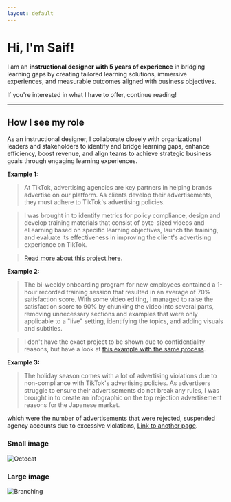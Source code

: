 ```yaml
---
layout: default
---
```


# Hi, I'm Saif!
I am an **instructional designer with 5 years of experience** in bridging learning gaps by creating tailored learning solutions, immersive experiences, and measurable outcomes aligned with business objectives.

If you're interested in what I have to offer, continue reading!
* * *

## How I see my role
As an instructional designer, I collaborate closely with organizational leaders and stakeholders to identify and bridge learning gaps, enhance efficiency, boost revenue, and align teams to achieve strategic business goals through engaging learning experiences.

**Example 1:**
>At TikTok, advertising agencies are key partners in helping brands advertise on our platform. As clients develop their advertisements, they must adhere to TikTok's advertising policies.

>I was brought in to identify metrics for policy compliance, design and develop training materials that consist of byte-sized videos and eLearning based on specific learning objectives, launch the training, and evaluate its effectiveness in improving the client's advertising experience on TikTok.

>[Read more about this project here](./another-page.html).

**Example 2:**
>The bi-weekly onboarding program for new employees contained a 1-hour recorded training session that resulted in an average of 70% satisfaction score. With some video editing, I managed to raise the satisfaction score to 90% by chunking the video into several parts, removing unnecessary sections and examples that were only applicable to a "live" setting, identifying the topics, and adding visuals and subtitles.

>I don't have the exact project to be shown due to confidentiality reasons, but have a look at [this example with the same process]().

**Example 3:**
>The holiday season comes with a lot of advertising violations due to non-compliance with TikTok's advertising policies. As advertisers struggle to ensure their advertisements do not break any rules, I was brought in to create an infographic on the top rejection advertisement reasons for the Japanese market.



which were the number of advertisements that were rejected, suspended agency accounts due to excessive violations, 
[Link to another page](./another-page.html).


### Small image

![Octocat](https://github.githubassets.com/images/icons/emoji/octocat.png)

### Large image

![Branching](https://guides.github.com/activities/hello-world/branching.png)

